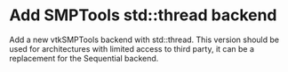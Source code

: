 # Add SMPTools std::thread backend

Add a new vtkSMPTools backend with std::thread.
This version should be used for architectures with limited access to third party, it can be a replacement for the Sequential backend.
